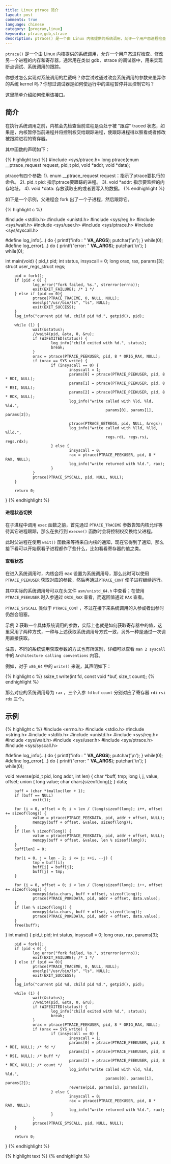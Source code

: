 ```yaml
---
title: Linux ptrace 简介
layout: post
comments: true
language: chinese
category: [program,linux]
keywords: ptrace,gdb,strace
description: ptrace() 是一个由 Linux 内核提供的系统调用，允许一个用户态进程检查、修改另一个进程的内存和寄存器，通常用在类似 gdb、strace 的调试器中，用来实现断点调试、系统调用的跟踪。 你想过怎么实现对系统调用的拦截吗？你尝试过通过改变系统调用的参数来愚弄你的系统 kernel 吗？你想过调试器是如何使运行中的进程暂停并且控制它吗？ 这里简单介绍如何使用该接口。
---
```


`ptrace()` 是一个由 Linux 内核提供的系统调用，允许一个用户态进程检查、修改另一个进程的内存和寄存器，通常用在类似 gdb、strace 的调试器中，用来实现断点调试、系统调用的跟踪。

你想过怎么实现对系统调用的拦截吗？你尝试过通过改变系统调用的参数来愚弄你的系统 kernel 吗？你想过调试器是如何使运行中的进程暂停并且控制它吗？

这里简单介绍如何使用该接口。

<!-- more -->

## 简介

在执行系统调用之前，内核会先检查当前进程是否处于被 "跟踪" traced 状态，如果是，内核暂停当前进程并将控制权交给跟踪进程，使跟踪进程得以察看或者修改被跟踪进程的寄存器。

其中函数的声明如下：

{% highlight text %}
#include <sys/ptrace.h>
long ptrace(enum __ptrace_request request, pid_t pid, void *addr, void *data);

ptrace有四个参数: 
1). enum __ptrace_request request：指示了ptrace要执行的命令。
2). pid_t pid: 指示ptrace要跟踪的进程。
3). void *addr: 指示要监控的内存地址。
4). void *data: 存放读取出的或者要写入的数据。
{% endhighlight %}

如下是一个示例，父进程会 fork 出了一个子进程，然后跟踪它。

{% highlight c %}


#include <stdlib.h>
#include <unistd.h>
#include <sys/reg.h>
#include <sys/wait.h>
#include <sys/user.h>
#include <sys/ptrace.h>
#include <sys/syscall.h>

#define log_info(...)  do { printf("info : " __VA_ARGS__); putchar('\n'); } while(0);
#define log_error(...) do { printf("error: " __VA_ARGS__); putchar('\n'); } while(0);

int main(void)
{
        pid_t pid;
        int status, insyscall = 0;
        long orax, rax, params[3];
        struct user_regs_struct regs;

        pid = fork();
        if (pid < 0) {
                log_error("fork failed, %s.", strerror(errno));
                exit(EXIT_FAILURE); /* 1 */
        } else if (pid == 0){
                ptrace(PTRACE_TRACEME, 0, NULL, NULL);
                execlp("/usr/bin/ls", "ls", NULL);
                exit(EXIT_SUCCESS);
        }
        log_info("current pid %d, child pid %d.", getpid(), pid);

        while (1) {
                wait(&status);
                //wait4(pid, &sta, 0, &ru);
                if (WIFEXITED(status)) {
                        log_info("child exited with %d.", status);
                        break;
                }
                orax = ptrace(PTRACE_PEEKUSER, pid, 8 * ORIG_RAX, NULL);
                if (orax == SYS_write) {
                        if (insyscall == 0) {
                                insyscall = 1;
                                params[0] = ptrace(PTRACE_PEEKUSER, pid, 8 * RDI, NULL);
                                params[1] = ptrace(PTRACE_PEEKUSER, pid, 8 * RSI, NULL);
                                params[2] = ptrace(PTRACE_PEEKUSER, pid, 8 * RDX, NULL);
                                log_info("write called with %ld, %ld, %ld.",
                                                params[0], params[1], params[2]);

                                ptrace(PTRACE_GETREGS, pid, NULL, &regs);
                                log_info("write called with %lld, %lld, %lld.",
                                                regs.rdi, regs.rsi, regs.rdx);
                        } else {
                                insyscall = 0;
                                rax = ptrace(PTRACE_PEEKUSER, pid, 8 * RAX, NULL);
                                log_info("write returned with %ld.", rax);
                        }
                }
                ptrace(PTRACE_SYSCALL, pid, NULL, NULL);
        }

        return 0;
}
{% endhighlight %}


#### 进程状态切换

在子进程中调用 `exec` 函数之前，首先通过 `PTRACE_TRACEME` 参数告知内核允许等待其它进程跟踪，那么在执行到 `execve()` 函数时会将控制权交换给父进程。

此时父进程在使用 `wait()` 函数来等待来自内核的通知，现在它得到了通知，那么接下看可以开始察看子进程都作了些什么，比如看看寄存器的值之类。

#### 查看状态

在进入系统调用时，内核会将 eax 设置为系统调用号，那么此时可以使用 `PTRACE_PEEKUSER` 获取对应的参数，然后再通过`PTRACE_CONT` 使子进程继续运行。

其中实际的系统调用号可以在头文件 `asm/unistd_64.h` 中查看；在使用 `PTRACE_PEEKUSER` 时入参通过 `ORIG_RAX` 查看，而返回值通过 `RAX` 查看。

`PTRACE_SYSCALL` 类似于 `PTRACE_CONT` ，不过在接下来系统调用的入参或者出参时仍然会阻塞。

示例 2 获取一个具体系统调用的参数，实际上也就是如何获取寄存器中的值，这里采用了两种方式，一种与上述获取系统调用号方式一致，另外一种是通过一次调用直接获取。

注意，不同的系统调用获取参数的方式也有所区别，详细可以查看 `man 2 syscall` 中的 `Architecture calling conventions` 内容。

例如，对于 `x86_64` 中的 `write()` 来说，其声明如下：

{% highlight c %}
ssize_t write(int fd, const void *buf, size_t count);
{% endhighlight %}

那么对应的系统调用号为 `rax` ，三个入参 `fd` `buf` `count` 分别对应了寄存器 `rdi` `rsi` `rdx` 三个。


## 示例

{% highlight c %}
#include <errno.h>
#include <stdio.h>
#include <string.h>
#include <stdlib.h>
#include <unistd.h>
#include <sys/reg.h>
#include <sys/wait.h>
#include <sys/user.h>
#include <sys/ptrace.h>
#include <sys/syscall.h>

#define log_info(...)  do { printf("info : " __VA_ARGS__); putchar('\n'); } while(0);
#define log_error(...) do { printf("error: " __VA_ARGS__); putchar('\n'); } while(0);

void reverse(pid_t pid, long addr, int len)
{
        char *buff, tmp;
        long i, j, value, offset;
        union {
                long value;
                char chars[sizeof(long)];
        } data;

        buff = (char *)malloc(len + 1);
        if (buff == NULL)
                exit(1);

        for (i = 0, offset = 0; i < len / (long)sizeof(long); i++, offset += sizeof(long)) {
                value = ptrace(PTRACE_PEEKDATA, pid, addr + offset, NULL);
                memcpy(buff + offset, &value, sizeof(long));
        }
        if (len % sizeof(long)) {
                value = ptrace(PTRACE_PEEKDATA, pid, addr + offset, NULL);
                memcpy(buff + offset, &value, len % sizeof(long));
        }
        buff[len] = 0;

        for(i = 0, j = len - 2; i <= j; ++i, --j) {
                tmp = buff[i];
                buff[i] = buff[j];
                buff[j] = tmp;
        }

        for (i = 0, offset = 0; i < len / (long)sizeof(long); i++, offset += sizeof(long)) {
                memcpy(data.chars, buff + offset, sizeof(long));
                ptrace(PTRACE_POKEDATA, pid, addr + offset, data.value);
        }
        if (len % sizeof(long)) {
                memcpy(data.chars, buff + offset, sizeof(long));
                ptrace(PTRACE_POKEDATA, pid, addr + offset, data.value);
        }
        free(buff);
}
int main()
{
        pid_t pid;
        int status, insyscall = 0;
        long orax, rax, params[3];

        pid = fork();
        if (pid < 0) {
                log_error("fork failed, %s.", strerror(errno));
                exit(EXIT_FAILURE); /* 1 */
        } else if (pid == 0){
                ptrace(PTRACE_TRACEME, 0, NULL, NULL);
                execlp("/usr/bin/ls", "ls", NULL);
                exit(EXIT_SUCCESS);
        }
        log_info("current pid %d, child pid %d.", getpid(), pid);

        while (1) {
                wait(&status);
                //wait4(pid, &sta, 0, &ru);
                if (WIFEXITED(status)) {
                        log_info("child exited with %d.", status);
                        break;
                }
                orax = ptrace(PTRACE_PEEKUSER, pid, 8 * ORIG_RAX, NULL);
                if (orax == SYS_write) {
                        if (insyscall == 0) {
                                insyscall = 1;
                                params[0] = ptrace(PTRACE_PEEKUSER, pid, 8 * RDI, NULL); /* fd */
                                params[1] = ptrace(PTRACE_PEEKUSER, pid, 8 * RSI, NULL); /* buff */
                                params[2] = ptrace(PTRACE_PEEKUSER, pid, 8 * RDX, NULL); /* count */
                                log_info("write called with %ld, %ld, %ld.",
                                                params[0], params[1], params[2]);
                                reverse(pid, params[1], params[2]);
                        } else {
                                insyscall = 0;
                                rax = ptrace(PTRACE_PEEKUSER, pid, 8 * RAX, NULL);
                                log_info("write returned with %ld.", rax);
                        }
                }
                ptrace(PTRACE_SYSCALL, pid, NULL, NULL);
        }

        return 0;
}
{% endhighlight %}

<!--
ptrace参考
http://recursiveg.me/2014/05/programming-with-ptrace-part4/
http://www.kgdb.info/playing_with_ptrace_part_i/
gettimeofday() 的成本
https://russelltao.iteye.com/blog/1405353
-->


{% highlight text %}
{% endhighlight %}
